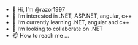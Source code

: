 - 👋 Hi, I’m @razor1997
- 👀 I’m interested in .NET, ASP.NET, angular, c++
- 🌱 I’m currently learning .NET, angular and c++
- 💞️ I’m looking to collaborate on .NET
- 📫 How to reach me ...

<!---
razor1997/razor1997 is a ✨ special ✨ repository because its `README.md` (this file) appears on your GitHub profile.
You can click the Preview link to take a look at your changes.
--->
